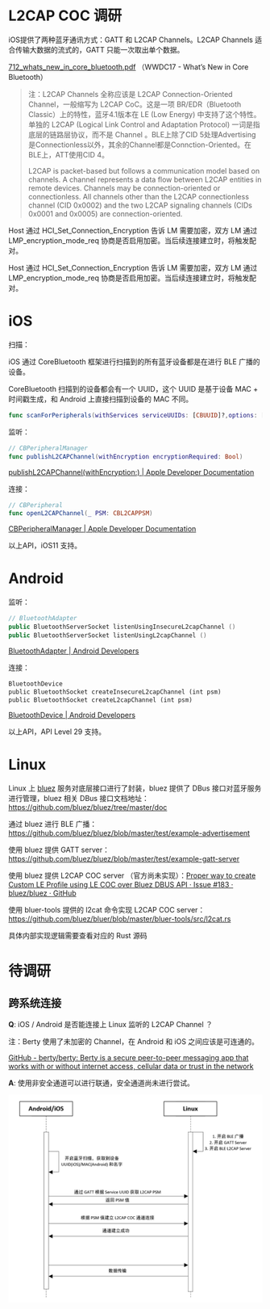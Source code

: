 # L2CAP COC 调研

iOS提供了两种蓝牙通讯方式：GATT 和 L2CAP Channels。L2CAP Channels 适合传输大数据的流式的，GATT 只能一次取出单个数据。

[712_whats_new_in_core_bluetooth.pdf](https://drive.weixin.qq.com/s?k=AF4AIgfmAHU660Xm9fATkAHgY5ADg) （WWDC17 - What’s New in Core Bluetooth）

> 注：L2CAP Channels 全称应该是 L2CAP Connection-Oriented Channel，一般缩写为 L2CAP CoC。这是一项 BR/EDR（Bluetooth Classic）上的特性，蓝牙4.1版本在 LE (Low Energy) 中支持了这个特性。单独的 L2CAP (Logical Link Control and Adaptation Protocol) 一词是指底层的链路层协议，而不是 Channel 。BLE上除了CID 5处理Advertising是Connectionless以外，其余的Channel都是Connction-Oriented。在BLE上，ATT使用CID 4。
>
> L2CAP is packet-based but follows a communication model based on channels. A channel represents a data flow between L2CAP entities in remote devices. Channels may be connection-oriented or connectionless. All channels other than the L2CAP connectionless channel (CID 0x0002) and the two L2CAP signaling channels (CIDs 0x0001 and 0x0005) are connection-oriented.

Host 通过 HCI_Set_Connection_Encryption 告诉 LM 需要加密，双方 LM 通过 LMP_encryption_mode_req 协商是否启用加密。当后续连接建立时，将触发配对。

Host 通过 HCI_Set_Connection_Encryption 告诉 LM 需要加密，双方 LM 通过 LMP_encryption_mode_req 协商是否启用加密。当后续连接建立时，将触发配对。

# **iOS**

扫描：

iOS 通过 CoreBluetooth 框架进行扫描到的所有蓝牙设备都是在进行 BLE 广播的设备。

CoreBluetooth 扫描到的设备都会有一个 UUID，这个 UUID 是基于设备 MAC + 时间戳生成，和 Android 上直接扫描到设备的 MAC 不同。

```swift
func scanForPeripherals(withServices serviceUUIDs: [CBUUID]?,options: [String : Any]? = nil)
```

监听：

```swift
// CBPeripheralManager 
func publishL2CAPChannel(withEncryption encryptionRequired: Bool)
```

[publishL2CAPChannel(withEncryption:) | Apple Developer Documentation](https://developer.apple.com/documentation/corebluetooth/cbperipheralmanager/2880160-publishl2capchannel)

连接：

```swift
// CBPeripheral
func openL2CAPChannel(_ PSM: CBL2CAPPSM)
```

[CBPeripheralManager | Apple Developer Documentation](https://developer.apple.com/documentation/corebluetooth/cbperipheralmanager?language=objc)

以上API，iOS11 支持。

# **Android**

监听：

```swift
// BluetoothAdapter
public BluetoothServerSocket listenUsingInsecureL2capChannel ()
public BluetoothServerSocket listenUsingL2capChannel ()
```

[BluetoothAdapter | Android Developers](https://developer.android.com/reference/android/bluetooth/BluetoothAdapter#listenUsingInsecureL2capChannel())

连接：

```
BluetoothDevice
public BluetoothSocket createInsecureL2capChannel (int psm)
public BluetoothSocket createL2capChannel (int psm)
```

[BluetoothDevice | Android Developers](https://developer.android.com/reference/android/bluetooth/BluetoothDevice#createInsecureL2capChannel(int))

以上API，API Level 29 支持。

# **Linux**

Linux 上 [bluez](http://www.bluez.org/) 服务对底层接口进行了封装，bluez 提供了 DBus 接口对蓝牙服务进行管理，bluez 相关 DBus 接口文档地址：https://github.com/bluez/bluez/tree/master/doc



通过 bluez 进行 BLE 广播：https://github.com/bluez/bluez/blob/master/test/example-advertisement

使用 bluez 提供  GATT server：https://github.com/bluez/bluez/blob/master/test/example-gatt-server

使用 bluez 提供 L2CAP COC server （官方尚未实现）：[Proper way to  create Custom LE Profile using LE COC over Bluez DBUS API · Issue #183 · bluez/bluez · GitHub](https://github.com/bluez/bluez/issues/183)



使用 bluer-tools 提供的 l2cat 命令实现 L2CAP COC server：https://github.com/bluez/bluer/blob/master/bluer-tools/src/l2cat.rs

具体内部实现逻辑需要查看对应的 Rust 源码

# **待调研**

## **跨系统连接**

**Q**: iOS / Android 是否能连接上 Linux 监听的 L2CAP Channel ？

注：Berty 使用了未加密的 Channel，在 Android 和 iOS 之间应该是可连通的。

[GitHub - berty/berty: Berty is a secure peer-to-peer messaging app that works with or without internet access, cellular data or trust in the network](https://github.com/berty/berty)

**A**: 使用非安全通道可以进行联通，安全通道尚未进行尝试。

![image.png](https://raw.githubusercontent.com/wlynxg/pic/main/2025/06/01/20250601-173425.png)
